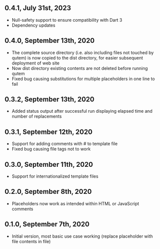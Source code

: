 ## 0.4.1, July 31st, 2023

- Null-safety support to ensure compatibility with Dart 3
- Dependency updates

## 0.4.0, September 13th, 2020

- The complete source directory (i.e. also including files not touched by qutem) is now copied to the dist directory, for easier subsequent deployment of web site
- Now dist directory existing contents are not deleted before running qutem
- Fixed bug causing substitutions for multiple placeholders in one line to fail

## 0.3.2, September 13th, 2020

- Added status output after successful run displaying elapsed time and number of replacements

## 0.3.1, September 12th, 2020

- Support for adding comments with # to template file
- Fixed bug causing file tags not to work

## 0.3.0, September 11th, 2020

- Support for internationalized template files

## 0.2.0, September 8th, 2020

- Placeholders now work as intended within HTML or JavaScript comments

## 0.1.0, September 7th, 2020

- Initial version, most basic use case working (replace placeholder with file contents in file)
